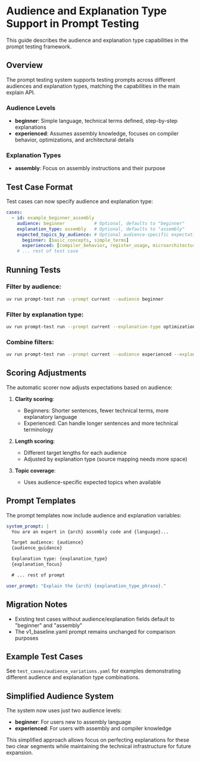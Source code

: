 # Audience and Explanation Type Support in Prompt Testing

This guide describes the audience and explanation type capabilities in the prompt testing framework.

## Overview

The prompt testing system supports testing prompts across different audiences and explanation types, matching the capabilities in the main explain API.

### Audience Levels
- **beginner**: Simple language, technical terms defined, step-by-step explanations
- **experienced**: Assumes assembly knowledge, focuses on compiler behavior, optimizations, and architectural details

### Explanation Types
- **assembly**: Focus on assembly instructions and their purpose

## Test Case Format

Test cases can now specify audience and explanation type:

```yaml
cases:
  - id: example_beginner_assembly
    audience: beginner           # Optional, defaults to "beginner"
    explanation_type: assembly   # Optional, defaults to "assembly"
    expected_topics_by_audience: # Optional audience-specific expectations
      beginner: [basic_concepts, simple_terms]
      experienced: [compiler_behavior, register_usage, microarchitecture, advanced_optimizations]
    # ... rest of test case
```

## Running Tests

### Filter by audience:
```bash
uv run prompt-test run --prompt current --audience beginner
```

### Filter by explanation type:
```bash
uv run prompt-test run --prompt current --explanation-type optimization
```

### Combine filters:
```bash
uv run prompt-test run --prompt current --audience experienced --explanation-type optimization
```

## Scoring Adjustments

The automatic scorer now adjusts expectations based on audience:

1. **Clarity scoring**:
   - Beginners: Shorter sentences, fewer technical terms, more explanatory language
   - Experienced: Can handle longer sentences and more technical terminology

2. **Length scoring**:
   - Different target lengths for each audience
   - Adjusted by explanation type (source mapping needs more space)

3. **Topic coverage**:
   - Uses audience-specific expected topics when available

## Prompt Templates

The prompt templates now include audience and explanation variables:

```yaml
system_prompt: |
  You are an expert in {arch} assembly code and {language}...

  Target audience: {audience}
  {audience_guidance}

  Explanation type: {explanation_type}
  {explanation_focus}

  # ... rest of prompt

user_prompt: "Explain the {arch} {explanation_type_phrase}."
```

## Migration Notes

- Existing test cases without audience/explanation fields default to "beginner" and "assembly"
- The v1_baseline.yaml prompt remains unchanged for comparison purposes

## Example Test Cases

See `test_cases/audience_variations.yaml` for examples demonstrating different audience and explanation type combinations.

## Simplified Audience System

The system now uses just two audience levels:
- **beginner**: For users new to assembly language
- **experienced**: For users with assembly and compiler knowledge

This simplified approach allows focus on perfecting explanations for these two clear segments while maintaining the technical infrastructure for future expansion.

